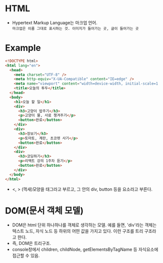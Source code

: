 # HTML
- Hypertext Markup Language는 마크업 언어.   
`마크업은 이름 그대로 표시하는 것. 이미지가 들어가는 곳, 글이 들어가는 곳`  

# Example
```HTML
<!DOCTYPE html>
<html lang="en">
  <head>
    <meta charset="UTF-8" />
    <meta http-equiv="X-UA-Compatible" content="IE=edge" />
    <meta name="viewport" content="width=device-width, initial-scale=1.0" />
    <title>오늘의 투두</title>
  </head>
  <body>
    <h1>오늘 할 일</h1>
    <div>
      <h3>고양이 밥주기</h3>
      <p>고양이 물, 사료 챙겨주기</p>
      <button>완료</button>
    </div>
    <div>
      <h3>장보기</h3>
      <p>토마토, 계란, 초코렛 사기</p>
      <button>완료</button>
    </div>
    <div>
      <h3>코딩하기</h3>
      <p>리액트 강의 1주차 듣기</p>
      <button>완료</button>
    </div>
  </body>
</html>

```
- <, > (꺽새)모양을 태그라고 부르고, 그 안의 div, button 등을 요소라고 부른다.


# DOM(문서 객체 모델)
- DOM은 html 단위 하나하나를 객체로 생각하는 모델. 예를 들면, 'div'라는 객체는 텍스트 노드, 자식 노드 등 하위의 어떤 값을 가지고 있다. 이런 구조를 트리 구조라고 한다.
- 즉, DOM은 트리구조.
- console창에서 children, childNode, getElementsByTagName 등 자식요소에 접근할 수 있음.
